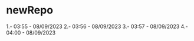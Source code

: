 # newRepo
1.- 03:55 - 08/09/2023
2.- 03:56 - 08/09/2023
3.- 03:57 - 08/09/2023
4.- 04:00 - 08/09/2023

